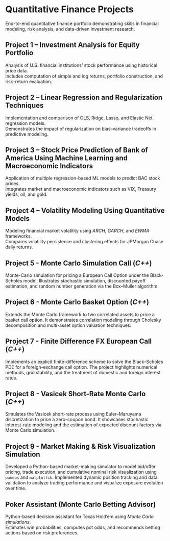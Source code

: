 # Quantitative Finance Projects

End-to-end quantitative finance portfolio demonstrating skills in financial modeling, risk analysis, and data-driven investment research.

## **Project 1 – Investment Analysis for Equity Portfolio**
Analysis of U.S. financial institutions’ stock performance using historical price data.  
Includes computation of simple and log returns, portfolio construction, and risk–return evaluation.

## **Project 2 – Linear Regression and Regularization Techniques**
Implementation and comparison of OLS, Ridge, Lasso, and Elastic Net regression models.  
Demonstrates the impact of regularization on bias–variance tradeoffs in predictive modeling.

## **Project 3 – Stock Price Prediction of Bank of America Using Machine Learning and Macroeconomic Indicators**
Application of multiple regression-based ML models to predict BAC stock prices.  
Integrates market and macroeconomic indicators such as VIX, Treasury yields, oil, and gold.

## **Project 4 – Volatility Modeling Using Quantitative Models**
Modeling financial market volatility using *ARCH*, *GARCH*, and *EWMA* frameworks.  
Compares volatility persistence and clustering effects for JPMorgan Chase daily returns.

## **Project 5 - Monte Carlo Simulation Call (*C++*)**
Monte-Carlo simulation for pricing a European Call Option under the Black-Scholes model.
Illustrates stochastic simulation, discounted payoff estimation, and random number generation via the Box–Muller algorithm.

## **Project 6 - Monte Carlo Basket Option (*C++*)**
Extends the Monte Carlo framework to two correlated assets to price a basket call option.
It demonstrates correlation modeling through Cholesky decomposition and multi-asset option valuation techniques.

## **Project 7 - Finite Difference FX European Call (*C++*)**
Implements an explicit finite-difference scheme to solve the Black–Scholes PDE for a foreign-exchange call option.
The project highlights numerical methods, grid stability, and the treatment of domestic and foreign interest rates.

## **Project 8 - Vasicek Short-Rate Monte Carlo (*C++*)**
Simulates the Vasicek short-rate process using Euler–Maruyama discretization to price a zero-coupon bond.
It showcases stochastic interest-rate modeling and the estimation of expected discount factors via Monte Carlo simulation.

## **Project 9 - Market Making & Risk Visualization Simulation**
Developed a Python-based market-making simulator to model bid/offer pricing, trade execution, and cumulative nominal risk visualization using `pandas` and `matplotlib`.
Implemented dynamic position tracking and data validation to analyze trading performance and visualize exposure evolution over time.

## **Poker Assistant (Monte Carlo Betting Advisor)**
Python-based decision assistant for Texas Hold’em using *Monte Carlo simulations*.  
Estimates win probabilities, computes pot odds, and recommends betting actions based on risk preferences.
